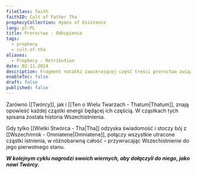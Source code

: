 ```yaml
---
fileClass: faith
faithID: Cult of Father Tha
prophecyCollection: Hymns of Existence
lang: pl-PL
title: Proroctwo - Odkupienie
tags:
  - prophecy
  - cult-of-tha
aliases:
  - Prophecy - Retribution
date: 02-11-2024
description: Fragment notatki zawierającej część treści proroctwa związanego z Kultem Wielkiego Tha.
enableToc: false
draft: false
published: false
---
```

Zarówno [[Twórcy]], jak i [[Ten o Wielu Twarzach - Thatum|Thatum]], znają opowieść każdej cząstki energii będącej ich częścią. 
W cząstkach tych spisana została historia Wszechistnienia.

Gdy tylko [[Wielki Stwórca - Tha|Tha]] odzyska świadomość i stoczy bój z [[Wszechmrok - Omniatene|Omniatene]], połączy wszystkie utracone cząstki istnienia, w różnobarwną całość – przywracając Wszechistnienie do jego pierwotnego stanu.

***W kolejnym cyklu nagrodzi swoich wiernych, aby dołączyli do niego, jako nowi Twórcy.***
